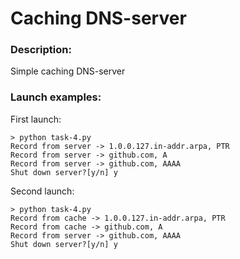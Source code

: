 # Caching DNS-server

### Description:

Simple caching DNS-server

### Launch examples:

First launch:

```
> python task-4.py
Record from server -> 1.0.0.127.in-addr.arpa, PTR
Record from server -> github.com, A
Record from server -> github.com, AAAA
Shut down server?[y/n] y
```

Second launch:

```
> python task-4.py
Record from cache -> 1.0.0.127.in-addr.arpa, PTR
Record from cache -> github.com, A    
Record from server -> github.com, AAAA
Shut down server?[y/n] y
```

